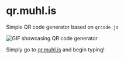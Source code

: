 # qr.muhl.is

Simple QR code generator based on `qrcode.js`

![GIF showcasing QR code generator](https://i.imgur.com/GtmKaeT.gif)

Simply go to [qr.muhl.is](https://qr.muhl.is) and begin typing!
